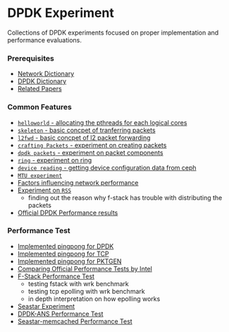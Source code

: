 # DPDK Experiment
Collections of DPDK experiments focused on proper implementation and performance evaluations.


### Prerequisites
- [Network Dictionary](https://docs.google.com/document/d/1ovVb2subuS-UQl161BGVeXlWYFnu6jngM4QcB81HNpw/edit?usp=sharing)
- [DPDK Dictionary](https://docs.google.com/document/d/1sOiMM1qw4DNYUfDTZYZ2L_ZUbv6R7lVD48AmClV51Mo/edit?usp=sharing)
- [Related Papers](papers)


### Common Features
- [`helloworld` - allocating the pthreads for each logical cores](common/helloworld)
- [`skeleton` - basic concpet of tranferring packets](common/skeleton)
- [`l2fwd` - basic concpet of l2 packet forwarding](common/l2fwd)
- [`crafting Packets` - experiment on creating packets](common/pkt-craft)
- [`dpdk packets` - experiment on packet components ](common/packet-experiment)
- [`ring` - experiment on ring ](common/ring-experiment)
- [`device reading` - getting device configuration data from ceph](common/device)
- [`MTU experiment`](common/MTU-experiment)
- [Factors influencing network performance](factor-performance)
- [Experiment on `RSS`](common/RSS)
  - finding out the reason why f-stack has trouble with distributing the packets
- [Official DPDK Performance results](common/performance/README.md)


### Performance Test
- [Implemented pingpong for DPDK](pingpong-experiment)
- [Implemented pingpong for TCP](tcp-experiment)
- [Implemented pingpong for PKTGEN](pktgen-experiment)
- [Comparing Official Performance Tests by Intel](Official_Performance_Test)
- [F-Stack Performance Test](lf-stack-experiment)
    - testing fstack with wrk benchmark
    - testing tcp epolling with wrk benchmark
    - in depth interpretation on how epolling works
- [Seastar Experiment](seastar-experiment)
- [DPDK-ANS Performance Test](dpdk_ans_experiment)
- [Seastar-memcached Performance Test](seastar-memcached)
